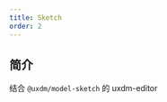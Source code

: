 ```yaml
---
title: Sketch
order: 2
---
```


## 简介

结合 `@uxdm/model-sketch` 的 uxdm-editor

<code src="./demo/SketchEditor.tsx" />
